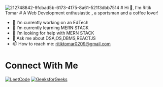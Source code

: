 ![212748842-9fcbad5b-6173-4175-8a61-521f3dbb7514](https://github.com/user-attachments/assets/184a825c-b7fd-40a7-87cd-09f45ab8fde0)
                                    # Hi 👋, I'm Ritik Tomar
                            # A Web Development enthusiastic , a sportsman and a coffee lover!

               



- 🔭 I’m currently working on an EdTech 
- 🌱 I’m currently learning MERN STACK
- 🤔 I’m looking for help with MERN STACK
- 💬 Ask me about DSA,OS,DBMS,REACTJS
- 📫 How to reach me: [ritiktomar0209@gmail.com](mailto:ritiktomar0209@gmail.com)

# Connect With Me

[![LeetCode](https://img.shields.io/badge/LeetCode-FFA116?style=for-the-badge&logo=leetcode&logoColor=white)](https://leetcode.com/u/ritikmsd7/)
[![GeeksforGeeks](https://img.shields.io/badge/GeeksforGeeks-0F9D58?style=for-the-badge&logo=geeksforgeeks&logoColor=white)](https://www.geeksforgeeks.org/user/ritiktomar0209/)



